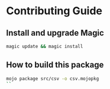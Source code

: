 # Contributing Guide

## Install and upgrade Magic

```bash
magic update && magic install
```

## How to build this package

```bash
mojo package src/csv -o csv.mojopkg
``
